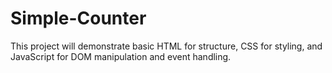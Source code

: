 # Simple-Counter
This project will demonstrate basic HTML for structure, CSS for styling, and JavaScript for DOM manipulation and event handling.
